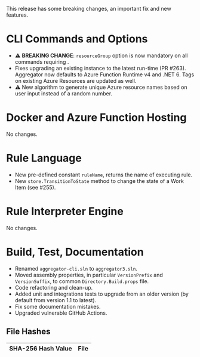This release has some breaking changes, an important fix and new features.


CLI Commands and Options
========================

* ⚠ **BREAKING CHANGE**: `resourceGroup` option is now mandatory on all commands requiring .
* Fixes upgrading an existing instance to the latest run-time (PR #263). Aggregator now defaults to Azure Function Runtime v4 and .NET 6. Tags on existing Azure Resources are updated as well.
* ⚠ New algorithm to generate unique Azure resource names based on user input instead of a random number.

Docker and Azure Function Hosting
========================

No changes.

Rule Language
========================

* New pre-defined constant `ruleName`, returns the name of executing rule.
* New `store.TransitionToState` method to change the state of a Work Item (see #255).

Rule Interpreter Engine
========================

No changes.

Build, Test, Documentation
========================

* Renamed `aggregator-cli.sln` to `aggregator3.sln`.
* Moved assembly properties, in particular `VersionPrefix` and `VersionSuffix`, to common `Directory.Build.props` file.
* Code refactoring and clean-up.
* Added unit and integrations tests to upgrade from an older version (by default from version 1.1 to latest).
* Fix some documentation mistakes.
* Upgraded vulnerable GitHub Actions.

File Hashes
------------------------

SHA-256 Hash Value                                               |  File
-----------------------------------------------------------------|-------------------------------
